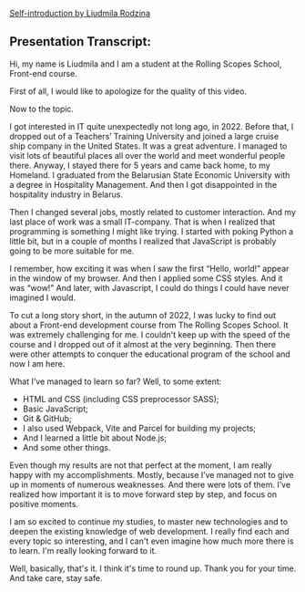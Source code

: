 [Self-introduction by Liudmila Rodzina](https://www.youtube.com/watch?v=XWdag9wBIUI)

## Presentation Transcript:

Hi, my name is Liudmila and I am a student at the Rolling Scopes School, Front-end course.

First of all, I would like to apologize for the quality of this video.

Now to the topic.

I got interested in IT quite unexpectedly not long ago, in 2022.
Before that, I dropped out of a Teachers’ Training University and joined a large cruise ship company in the United States.
It was a great adventure. I managed to visit lots of beautiful places all over the world and meet wonderful people there.
Anyway, I stayed there for 5 years and came back home, to my Homeland.
I graduated from the Belarusian State Economic University with a degree in Hospitality Management.
And then I got disappointed in the hospitality industry in Belarus.

Then I changed several jobs, mostly related to customer interaction.
And my last place of work was a small IT-company.
That is when I realized that programming is something I might like trying.
I started with poking Python a little bit, but in a couple of months I realized that JavaScript is probably going to be more suitable for me.

I remember, how exciting it was when I saw the first “Hello, world!” appear in the window of my browser.
And then I applied some CSS styles. And it was “wow!”
And later, with Javascript, I could do things I could have never imagined I would.

To cut a long story short, in the autumn of 2022, I was lucky to find out about a Front-end development course from The Rolling Scopes School.
It was extremely challenging for me. I couldn't keep up with the speed of the course and I dropped out of it almost at the very beginning.
Then there were other attempts to conquer the educational program of the school and now I am here.

What I’ve managed to learn so far? Well, to some extent:

- HTML and CSS (including CSS preprocessor SASS);
- Basic JavaScript;
- Git & GitHub;
- I also used Webpack, Vite and Parcel for building my projects;
- And I learned a little bit about Node.js;
- And some other things.

Even though my results are not that perfect at the moment, I am really happy with my accomplishments.
Mostly, because I’ve managed not to give up in moments of numerous weaknesses. And there were lots of them.
I’ve realized how important it is to move forward step by step, and focus on positive moments.

I am so excited to continue my studies, to master new technologies and to deepen the existing knowledge of web development.
I really find each and every topic so interesting, and I can't even imagine how much more there is to learn. I'm really looking forward to it.

Well, basically, that's it. I think it's time to round up. Thank you for your time. And take care, stay safe.
